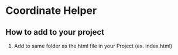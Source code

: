 # Coordinate Helper
  
## How to add to your project
1) Add to same folder as the html file in your Project (ex. index.html)
    